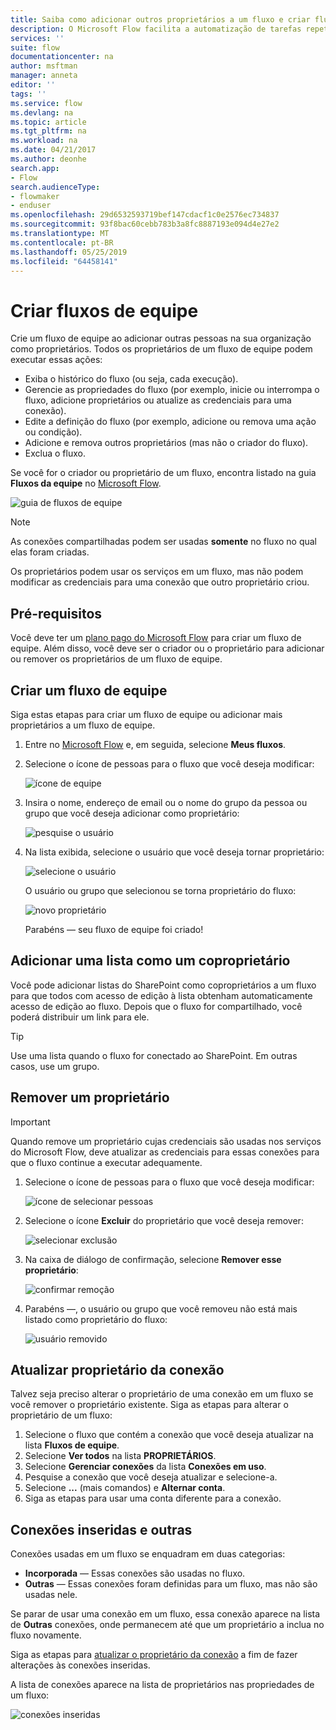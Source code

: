 ```yaml
---
title: Saiba como adicionar outros proprietários a um fluxo e criar fluxos de equipe | Microsoft Docs
description: O Microsoft Flow facilita a automatização de tarefas repetitivas. Você pode adicionar usuários ou grupos como proprietários e colaborar com eles para criar e gerenciar fluxos.
services: ''
suite: flow
documentationcenter: na
author: msftman
manager: anneta
editor: ''
tags: ''
ms.service: flow
ms.devlang: na
ms.topic: article
ms.tgt_pltfrm: na
ms.workload: na
ms.date: 04/21/2017
ms.author: deonhe
search.app:
- Flow
search.audienceType:
- flowmaker
- enduser
ms.openlocfilehash: 29d6532593719bef147cdacf1c0e2576ec734837
ms.sourcegitcommit: 93f8bac60cebb783b3a8fc8887193e094d4e27e2
ms.translationtype: MT
ms.contentlocale: pt-BR
ms.lasthandoff: 05/25/2019
ms.locfileid: "64458141"
---
```

# <a name="create-team-flows"></a>Criar fluxos de equipe
Crie um fluxo de equipe ao adicionar outras pessoas na sua organização como proprietários. Todos os proprietários de um fluxo de equipe podem executar essas ações:

* Exiba o histórico do fluxo (ou seja, cada execução).
* Gerencie as propriedades do fluxo (por exemplo, inicie ou interrompa o fluxo, adicione proprietários ou atualize as credenciais para uma conexão).
* Edite a definição do fluxo (por exemplo, adicione ou remova uma ação ou condição).
* Adicione e remova outros proprietários (mas não o criador do fluxo).
* Exclua o fluxo.

Se você for o criador ou proprietário de um fluxo, encontra listado na guia **Fluxos da equipe** no [Microsoft Flow](https://flow.microsoft.com).

![guia de fluxos de equipe](./media/create-team-flows/addowner5.png)

> [!NOTE]
> As conexões compartilhadas podem ser usadas **somente** no fluxo no qual elas foram criadas.
> 
> 

Os proprietários podem usar os serviços em um fluxo, mas não podem modificar as credenciais para uma conexão que outro proprietário criou.

## <a name="prerequisites"></a>Pré-requisitos
Você deve ter um [plano pago do Microsoft Flow](https://flow.microsoft.com/pricing/) para criar um fluxo de equipe. Além disso, você deve ser o criador ou o proprietário para adicionar ou remover os proprietários de um fluxo de equipe.

## <a name="create-a-team-flow"></a>Criar um fluxo de equipe
Siga estas etapas para criar um fluxo de equipe ou adicionar mais proprietários a um fluxo de equipe.

1. Entre no [Microsoft Flow](https://flow.microsoft.com) e, em seguida, selecione **Meus fluxos**.
2. Selecione o ícone de pessoas para o fluxo que você deseja modificar:
   
    ![ícone de equipe](./media/create-team-flows/addowner1.png)
3. Insira o nome, endereço de email ou o nome do grupo da pessoa ou grupo que você deseja adicionar como proprietário:
   
    ![pesquise o usuário](./media/create-team-flows/addowner2.png)
4. Na lista exibida, selecione o usuário que você deseja tornar proprietário:
   
    ![selecione o usuário](./media/create-team-flows/addowner3.png)
   
     O usuário ou grupo que selecionou se torna proprietário do fluxo:
   
    ![novo proprietário](./media/create-team-flows/addowner4.png)
   
     Parabéns &mdash; seu fluxo de equipe foi criado!

## <a name="add-a-list-as-a-co-owner"></a>Adicionar uma lista como um coproprietário

Você pode adicionar listas do SharePoint como coproprietários a um fluxo para que todos com acesso de edição à lista obtenham automaticamente acesso de edição ao fluxo. Depois que o fluxo for compartilhado, você poderá distribuir um link para ele.

> [!TIP]
> Use uma lista quando o fluxo for conectado ao SharePoint. Em outras casos, use um grupo.
>

## <a name="remove-an-owner"></a>Remover um proprietário

> [!IMPORTANT]
> Quando remove um proprietário cujas credenciais são usadas nos serviços do Microsoft Flow, deve atualizar as credenciais para essas conexões para que o fluxo continue a executar adequamente.
> 
> 

1. Selecione o ícone de pessoas para o fluxo que você deseja modificar:
   
    ![ícone de selecionar pessoas](./media/create-team-flows/removeowner1.png)
2. Selecione o ícone **Excluir** do proprietário que você deseja remover:
   
    ![selecionar exclusão](./media/create-team-flows/removeowner2.png)
3. Na caixa de diálogo de confirmação, selecione **Remover esse proprietário**:
   
    ![confirmar remoção](./media/create-team-flows/removeowner3.png)
4. Parabéns &mdash;, o usuário ou grupo que você removeu não está mais listado como proprietário do fluxo:
   
    ![usuário removido](./media/create-team-flows/removeowner4.png)


## <a name="update-connection-owner"></a>Atualizar proprietário da conexão

Talvez seja preciso alterar o proprietário de uma conexão em um fluxo se você remover o proprietário existente. Siga as etapas para alterar o proprietário de um fluxo:

1. Selecione o fluxo que contém a conexão que você deseja atualizar na lista **Fluxos de equipe**.
1. Selecione **Ver todos** na lista **PROPRIETÁRIOS**.
1. Selecione **Gerenciar conexões** da lista **Conexões em uso**.
1. Pesquise a conexão que você deseja atualizar e selecione-a.
1. Selecione **...** (mais comandos) e **Alternar conta**.
1. Siga as etapas para usar uma conta diferente para a conexão.

## <a name="embedded-and-other-connections"></a>Conexões inseridas e outras

Conexões usadas em um fluxo se enquadram em duas categorias:

* **Incorporada** &mdash; Essas conexões são usadas no fluxo.
* **Outras** &mdash; Essas conexões foram definidas para um fluxo, mas não são usadas nele.

Se parar de usar uma conexão em um fluxo, essa conexão aparece na lista de **Outras** conexões, onde permanecem até que um proprietário a inclua no fluxo novamente.

Siga as etapas para [atualizar o proprietário da conexão](./create-team-flows.md#update-connection-owner) a fim de fazer alterações às conexões inseridas.

A lista de conexões aparece na lista de proprietários nas propriedades de um fluxo:

![conexões inseridas](./media/create-team-flows/embeddedconnections.png)

